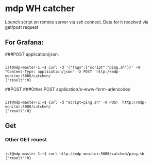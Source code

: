 # mdp WH catcher
Lounch script on remote server via ssh connect.
Data for it received via get/post request

## For Grafana:
###POST application/json:

<pre><code class="shell">
ist@mdp-master-1:~$ curl -d '{"tags":{"script":"ping.sh"}}' -H "Content-Type: application/json" -X POST  http://mdp-monitor:5000/catchwh/
{"result":0}
</code></pre>
##POST
###Other POST application/x-www-form-urlencoded

<pre><code class="shell">
ist@mdp-master-1:~$ curl -d "script=ping.sh" -X POST  http://mdp-monitor:5000/catchwh/
{"result":0}
</code></pre>
## Get
### Other GET reuest

<pre><code class="shell">
ist@mdp-master-1:~$ curl http://mdp-monitor:5000/catchwh/ping.sh
{"result":0}
</code></pre>
